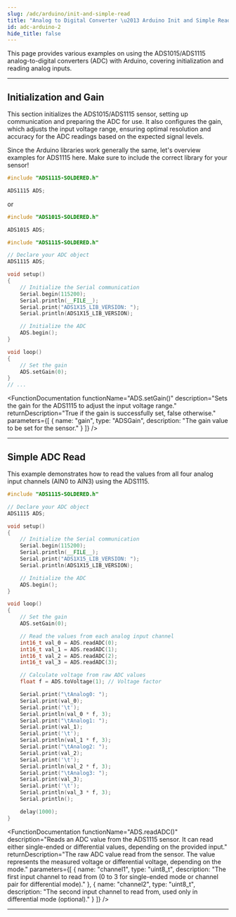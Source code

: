 ```yaml
---
slug: /adc/arduino/init-and-simple-read
title: "Analog to Digital Converter \u2013 Arduino Init and Simple Read"
id: adc-arduino-2
hide_title: false
---
```

This page provides various examples on using the ADS1015/ADS1115 analog-to-digital converters (ADC) with Arduino, covering initialization and reading analog inputs.

---

## Initialization and Gain

This section initializes the ADS1015/ADS1115 sensor, setting up communication and preparing the ADC for use. It also configures the gain, which adjusts the input voltage range, ensuring optimal resolution and accuracy for the ADC readings based on the expected signal levels.

<WarningBox>

Since the Arduino libraries work generally the same, let's overview examples for ADS1115 here. Make sure to include the correct library for your sensor!

```cpp
#include "ADS1115-SOLDERED.h"

ADS1115 ADS;
```

or

```cpp
#include "ADS1015-SOLDERED.h"

ADS1015 ADS;
```

</WarningBox>

```cpp
#include "ADS1115-SOLDERED.h"

// Declare your ADC object
ADS1115 ADS;

void setup()
{
    // Initialize the Serial communication
    Serial.begin(115200);
    Serial.println(__FILE__);
    Serial.print("ADS1X15_LIB_VERSION: ");
    Serial.println(ADS1X15_LIB_VERSION);

    // Initialize the ADC
    ADS.begin();
}

void loop()
{
    // Set the gain
    ADS.setGain(0);
}
// ...
```

<FunctionDocumentation
  functionName="ADS.begin()"
  description="Initializes the ADS1115 sensor, setting up I2C communication and configuring the sensor for data acquisition."
  returnDescription="True if initialization is successful, false otherwise."
  parameters={[]}
/>

<FunctionDocumentation
  functionName="ADS.setGain()"
  description="Sets the gain for the ADS1115 to adjust the input voltage range."
  returnDescription="True if the gain is successfully set, false otherwise."
  parameters={[ 
    { name: "gain", type: "ADSGain", description: "The gain value to be set for the sensor." }
  ]}
/>

---

## Simple ADC Read

This example demonstrates how to read the values from all four analog input channels (AIN0 to AIN3) using the ADS1115.

```cpp
#include "ADS1115-SOLDERED.h"

// Declare your ADC object
ADS1115 ADS;

void setup()
{
    // Initialize the Serial communication
    Serial.begin(115200);
    Serial.println(__FILE__);
    Serial.print("ADS1X15_LIB_VERSION: ");
    Serial.println(ADS1X15_LIB_VERSION);

    // Initialize the ADC
    ADS.begin();
}

void loop()
{
    // Set the gain
    ADS.setGain(0);

    // Read the values from each analog input channel
    int16_t val_0 = ADS.readADC(0);
    int16_t val_1 = ADS.readADC(1);
    int16_t val_2 = ADS.readADC(2);
    int16_t val_3 = ADS.readADC(3);

    // Calculate voltage from raw ADC values
    float f = ADS.toVoltage(1); // Voltage factor

    Serial.print("\tAnalog0: ");
    Serial.print(val_0);
    Serial.print('\t');
    Serial.println(val_0 * f, 3);
    Serial.print("\tAnalog1: ");
    Serial.print(val_1);
    Serial.print('\t');
    Serial.println(val_1 * f, 3);
    Serial.print("\tAnalog2: ");
    Serial.print(val_2);
    Serial.print('\t');
    Serial.println(val_2 * f, 3);
    Serial.print("\tAnalog3: ");
    Serial.print(val_3);
    Serial.print('\t');
    Serial.println(val_3 * f, 3);
    Serial.println();

    delay(1000);
}
```

<FunctionDocumentation
  functionName="ADS.readADC()"
  description="Reads an ADC value from the ADS1115 sensor. It can read either single-ended or differential values, depending on the provided input."
  returnDescription="The raw ADC value read from the sensor. The value represents the measured voltage or differential voltage, depending on the mode."
  parameters={[ 
    { name: "channel1", type: "uint8_t", description: "The first input channel to read from (0 to 3 for single-ended mode or channel pair for differential mode)." },
    { name: "channel2", type: "uint8_t", description: "The second input channel to read from, used only in differential mode (optional)." }
  ]}
/>

<CenteredImage src="/img/adc/potent_build.png" alt="Serial Monitor" width="700px"/>
<CenteredImage src="/img/adc/singlesimpleanalog.png" alt="Serial Monitor" caption="ADC Serial Monitor output" width="700px"/>

---

<QuickLink 
  title="ADC_read.ino" 
  description="Example files for using the ADC ADS1x15 sensors."
  url="https://github.com/SolderedElectronics/Soldered-ADS1015-ADS1115-ADC-Arduino-Library/blob/main/examples/ADS_read/ADS_read.ino" 
/>